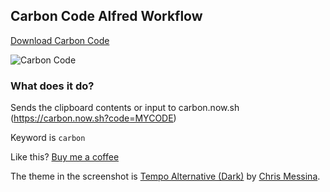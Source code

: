 ## Carbon Code Alfred Workflow

[Download Carbon Code](https://github.com/rknightuk/alfred-workflows/raw/main/workflows/carbonnowsh/carbonnowsh.alfredworkflow)

![Carbon Code](src/screenshot.png)

### What does it do?

Sends the clipboard contents or input to carbon.now.sh (https://carbon.now.sh?code=MYCODE)

Keyword is `carbon`

Like this? [Buy me a coffee](https://monzo.me/robbknight)

The theme in the screenshot is [Tempo Alternative (Dark)](https://github.com/chrismessina/alfred-theme-tempo#tempo-alternative-dark) by [Chris Messina](https://github.com/chrismessina).
